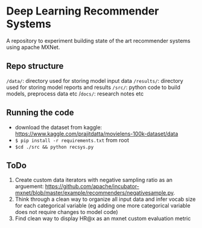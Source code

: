 # Deep Learning Recommender Systems

A repository to experiment building state of the art recommender systems using apache MXNet.

## Repo structure

`/data/`: directory used for storing model input data
`/results/`: directory used for storing model reports and results
`/src/`: python code to build models, preprocess data etc
/`docs/`: research notes etc

## Running the code

- download the dataset from kaggle: https://www.kaggle.com/prajitdatta/movielens-100k-dataset/data
- `$ pip install -r requirements.txt` from root
- `$cd ./src && python recsys.py`

## ToDo
    
1. Create custom data iterators with negative sampling ratio as an arguement: https://github.com/apache/incubator-mxnet/blob/master/example/recommenders/negativesample.py.
2. Think through a clean way to organize all input data and infer vocab size for each categorical variable (eg adding one more categorical variable does not require changes to model code)
3. Find clean way to display HR@x as an mxnet custom evaluation metric
